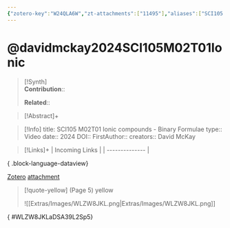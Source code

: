 ```yaml
---
{"zotero-key":"W24QLA6W","zt-attachments":["11495"],"aliases":["SCI105 M02T01 Ionic compounds - Binary Formulae"],"keywords":["✅"],"FirstAuthor":"[[ David McKay]]","tags":["source/video","Uni/SCI105"],"dg-publish":true,"permalink":"/sources/video/davidmckay2024-sci-105-m02-t01-ionic/","dgPassFrontmatter":true}
---
```


# @davidmckay2024SCI105M02T01Ionic

>[!Synth]  
>**Contribution**::  
>  
>**Related**:: 
>  

> [!Abstract]+
> 

> [!Info]
> title: SCI105 M02T01 Ionic compounds - Binary Formulae
> type:: Video 
> date:: 2024
> DOI:: 
> FirstAuthor:: 
> creators:: David McKay

> [!Links]+
>  | Incoming Links |
> | -------------- |
> 
{ .block-language-dataview}


[Zotero](zotero://select/library/items/W24QLA6W) [attachment](<file:///Users/nathanmaxwell/Zotero/storage/DSA39L2S/David%20McKay%20-%202024%20-%20SCI105%20M02T01%20Ionic%20compounds.pdf>)

> [!quote-yellow] (Page 5) yellow
> 
> ![[Extras/Images/WLZW8JKL.png\|Extras/Images/WLZW8JKL.png]]
>
{ #WLZW8JKLaDSA39L2Sp5}

